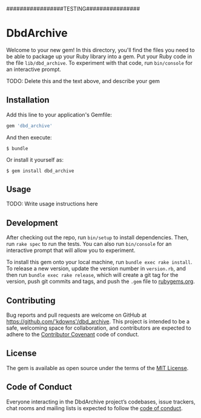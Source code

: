 #################TESTING################
# DbdArchive

Welcome to your new gem! In this directory, you'll find the files you need to be able to package up your Ruby library into a gem. Put your Ruby code in the file `lib/dbd_archive`. To experiment with that code, run `bin/console` for an interactive prompt.

TODO: Delete this and the text above, and describe your gem

## Installation

Add this line to your application's Gemfile:

```ruby
gem 'dbd_archive'
```

And then execute:

    $ bundle

Or install it yourself as:

    $ gem install dbd_archive

## Usage

TODO: Write usage instructions here

## Development

After checking out the repo, run `bin/setup` to install dependencies. Then, run `rake spec` to run the tests. You can also run `bin/console` for an interactive prompt that will allow you to experiment.

To install this gem onto your local machine, run `bundle exec rake install`. To release a new version, update the version number in `version.rb`, and then run `bundle exec rake release`, which will create a git tag for the version, push git commits and tags, and push the `.gem` file to [rubygems.org](https://rubygems.org).

## Contributing

Bug reports and pull requests are welcome on GitHub at https://github.com/'kdowns'/dbd_archive. This project is intended to be a safe, welcoming space for collaboration, and contributors are expected to adhere to the [Contributor Covenant](http://contributor-covenant.org) code of conduct.

## License

The gem is available as open source under the terms of the [MIT License](https://opensource.org/licenses/MIT).

## Code of Conduct

Everyone interacting in the DbdArchive project’s codebases, issue trackers, chat rooms and mailing lists is expected to follow the [code of conduct](https://github.com/'kdowns'/dbd_archive/blob/master/CODE_OF_CONDUCT.md).
